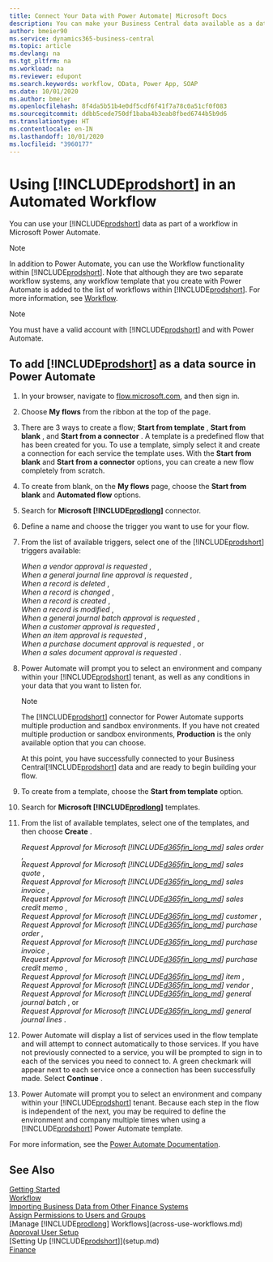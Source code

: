 ```yaml
---
title: Connect Your Data with Power Automate| Microsoft Docs
description: You can make your Business Central data available as a data source and specify an OData URL of your web services to build an automated workflow.
author: bmeier90
ms.service: dynamics365-business-central
ms.topic: article
ms.devlang: na
ms.tgt_pltfrm: na
ms.workload: na
ms.reviewer: edupont
ms.search.keywords: workflow, OData, Power App, SOAP
ms.date: 10/01/2020
ms.author: bmeier
ms.openlocfilehash: 8f4da5b51b4e0df5cdf6f41f7a78c0a51cf0f083
ms.sourcegitcommit: ddbb5cede750df1baba4b3eab8fbed6744b5b9d6
ms.translationtype: HT
ms.contentlocale: en-IN
ms.lasthandoff: 10/01/2020
ms.locfileid: "3960177"
---
```

# <a name="using-prodshort-in-an-automated-workflow"></a>Using [!INCLUDE[prodshort](includes/prodshort.md)] in an Automated Workflow

You can use your [!INCLUDE[prodshort](includes/prodshort.md)] data as part of a workflow in Microsoft Power Automate.

> [!NOTE]
> In addition to Power Automate, you can use the Workflow functionality within [!INCLUDE[prodshort](includes/prodshort.md)]. Note that although they are two separate workflow systems, any workflow template that you create with Power Automate is added to the list of workflows  within [!INCLUDE[prodshort](includes/prodshort.md)]. For more information, see [Workflow](across-workflow.md).  

> [!NOTE]  
> You must have a valid account with [!INCLUDE[prodshort](includes/prodshort.md)] and with Power Automate.  

## <a name="to-add-prodshort-as-a-data-source-in-power-automate"></a>To add [!INCLUDE[prodshort](includes/prodshort.md)] as a data source in Power Automate

1. In your browser, navigate to [flow.microsoft.com](https://flow.microsoft.com), and then sign in.
2. Choose **My flows** from the ribbon at the top of the page.
3. There are 3 ways to create a flow; **Start from template** , **Start from blank** , and **Start from a connector** . A template is a predefined flow that has been created for you. To use a template, simply select it and create a connection for each service the template uses. With the **Start from blank** and **Start from a connector** options, you can create a new flow completely from scratch.
4. To create from blank, on the **My flows** page, choose the **Start from blank** and **Automated flow** options.
5. Search for **Microsoft [!INCLUDE[prodlong](includes/prodlong.md)]** connector.
6. Define a name and choose the trigger you want to use for your flow.
7. From the list of available triggers, select one of the [!INCLUDE[prodshort](includes/prodshort.md)] triggers available:  

    *When a vendor approval is requested* ,  
    *When a general journal line approval is requested* ,  
    *When a record is deleted* ,  
    *When a record is changed* ,  
    *When a record is created* ,  
    *When a record is modified* ,  
    *When a general journal batch approval is requested* ,  
    *When a customer approval is requested* ,  
    *When an item approval is requested* ,  
    *When a purchase document approval is requested* , or  
    *When a sales document approval is requested* .

8. Power Automate will prompt you to select an environment and company within your [!INCLUDE[prodshort](includes/prodshort.md)] tenant, as well as any conditions in your data that you want to listen for.

    > [!NOTE]
    > The [!INCLUDE[prodshort](includes/prodshort.md)] connector for Power Automate supports multiple production and sandbox environments. If you have not created multiple production or sandbox environments, **Production** is the only available option that you can choose.  

    At this point, you have successfully connected to your Business Central[!INCLUDE[prodshort](includes/prodshort.md)] data and are ready to begin building your flow.

9. To create from a template, choose the **Start from template** option.
10. Search for **Microsoft [!INCLUDE[prodlong](includes/prodlong.md)]** templates.
11. From the list of available templates, select one of the templates, and then choose **Create** .  

    *Request Approval for Microsoft [!INCLUDE[d365fin_long_md](includes/d365fin_long_md.md)] sales order* ,  
    *Request Approval for Microsoft [!INCLUDE[d365fin_long_md](includes/d365fin_long_md.md)] sales quote* ,  
    *Request Approval for Microsoft [!INCLUDE[d365fin_long_md](includes/d365fin_long_md.md)] sales invoice* ,  
    *Request Approval for Microsoft [!INCLUDE[d365fin_long_md](includes/d365fin_long_md.md)] sales credit memo* ,  
    *Request Approval for Microsoft [!INCLUDE[d365fin_long_md](includes/d365fin_long_md.md)] customer* ,  
    *Request Approval for Microsoft [!INCLUDE[d365fin_long_md](includes/d365fin_long_md.md)] purchase order* ,  
    *Request Approval for Microsoft [!INCLUDE[d365fin_long_md](includes/d365fin_long_md.md)] purchase invoice* ,  
    *Request Approval for Microsoft [!INCLUDE[d365fin_long_md](includes/d365fin_long_md.md)] purchase credit memo* ,  
    *Request Approval for Microsoft [!INCLUDE[d365fin_long_md](includes/d365fin_long_md.md)] item* ,  
    *Request Approval for Microsoft [!INCLUDE[d365fin_long_md](includes/d365fin_long_md.md)] vendor* ,  
    *Request Approval for Microsoft [!INCLUDE[d365fin_long_md](includes/d365fin_long_md.md)] general journal batch* , or    
    *Request Approval for Microsoft [!INCLUDE[d365fin_long_md](includes/d365fin_long_md.md)] general journal lines* .  
12. Power Automate will display a list of services used in the flow template and will attempt to connect automatically to those services. If you have not previously connected to a service, you will be prompted to sign in to each of the services you need to connect to. A green checkmark will appear next to each service once a connection has been successfully made. Select **Continue** .
13. Power Automate will prompt you to select an environment and company within your [!INCLUDE[prodshort](includes/prodshort.md)] tenant. Because each step in the flow is independent of the next, you may be required to define the environment and company multiple times when using a [!INCLUDE[prodshort](includes/prodshort.md)] Power Automate template.

For more information, see the [Power Automate Documentation](/power-automate/getting-started).

## <a name="see-also"></a>See Also

[Getting Started](product-get-started.md)  
[Workflow](across-workflow.md)  
[Importing Business Data from Other Finance Systems](across-import-data-configuration-packages.md)  
[Assign Permissions to Users and Groups](ui-define-granular-permissions.md)  
[Manage [!INCLUDE[prodlong](includes/prodlong.md)] Workflows](across-use-workflows.md)  
[Approval User Setup](across-how-to-set-up-approval-users.md)  
[Setting Up [!INCLUDE[prodshort](includes/prodshort.md)]](setup.md)  
[Finance](finance.md)  
